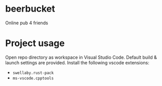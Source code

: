 # beerbucket
Online pub 4 friends

# Project usage
Open repo directory as workspace in Visual Studio Code. Default build & launch settings are provided. 
Install the following vscode extensions:

- `swellaby.rust-pack`
- `ms-vscode.cpptools`
